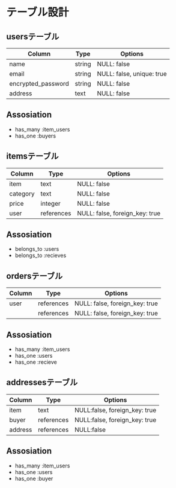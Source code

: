 # テーブル設計
## usersテーブル
| Column              | Type   | Options                   |
| ------------------- | -------| ------------------------- |
| name                | string | NULL: false               |
| email               | string | NULL: false, unique: true |
| encrypted_password  | string | NULL: false               |
| address             | text   | NULL: false               |

## Assosiation
- has_many :item_users
- has_one :buyers

## itemsテーブル
| Column     | Type       | Options                        |
| ---------- | ---------- | ----------------------------   |
| item       | text       | NULL: false                    |
| category   | text       | NULL: false                    |
| price      | integer    | NULL: false                    |
| user       | references | NULL: false, foreign_key: true |

## Assosiation
- belongs_to :users
- belongs_to :recieves

## ordersテーブル
| Column  | Type       | Options                        |
| ------- | ---------- | -----------------------------  |
| user    | references | NULL: false, foreign_key: true |
|  | references | NULL: false, foreign_key: true |

## Assosiation
- has_many :item_users
- has_one :users
- has_one :recieve

## addressesテーブル
| Column  | Type       | Options                       |
| ------- | ---------- | ----------------------------- |
| item    | text       | NULL:false, foreign_key: true |
| buyer   | references | NULL:false, foreign_key: true |
| address | references | NULL:false                    |
## Assosiation
- has_many :item_users
- has_one :users
- has_one :buyer
